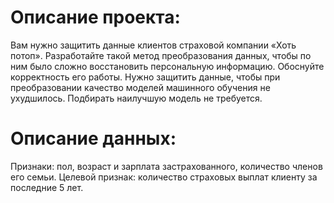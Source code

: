 # Описание проекта:
Вам нужно защитить данные клиентов страховой компании «Хоть потоп». Разработайте такой метод преобразования данных, чтобы по ним было сложно восстановить персональную информацию. Обоснуйте корректность его работы.
Нужно защитить данные, чтобы при преобразовании качество моделей машинного обучения не ухудшилось. Подбирать наилучшую модель не требуется.

# Описание данных: 
Признаки: пол, возраст и зарплата застрахованного, количество членов его семьи.
Целевой признак: количество страховых выплат клиенту за последние 5 лет.
